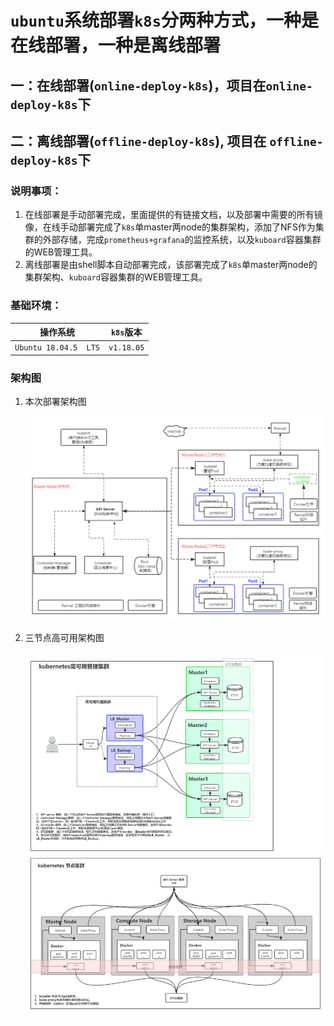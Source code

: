 # `ubuntu`系统部署`k8s`分两种方式，一种是在线部署，一种是离线部署



## 一：在线部署(`online-deploy-k8s`)，项目在`online-deploy-k8s`下



## 二：离线部署(`offline-deploy-k8s`), 项目在 `offline-deploy-k8s`下

### 说明事项：

1. 在线部署是手动部署完成，里面提供的有链接文档，以及部署中需要的所有镜像，在线手动部署完成了`k8s`单master两node的集群架构，添加了NFS作为集群的外部存储，完成`prometheus+grafana`的监控系统，以及`kuboard`容器集群的WEB管理工具。
2. 离线部署是由shell脚本自动部署完成，该部署完成了`k8s`单master两node的集群架构、`kuboard`容器集群的WEB管理工具。



### **基础环境：**

| 操作系统              | `k8s`版本  |
| --------------------- | ---------- |
| `Ubuntu 18.04.5  LTS` | `v1.18.05` |





### **架构图**

1. 本次部署架构图

   ![](./1.png)

2. 三节点高可用架构图

   ![](./HA.png)